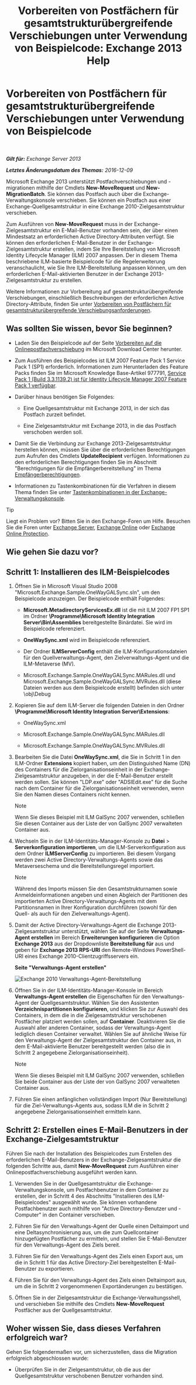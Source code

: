 ﻿---
title: 'Vorbereiten von Postfächern für gesamtstrukturübergreifende Verschiebungen unter Verwendung von Beispielcode: Exchange 2013 Help'
TOCTitle: Vorbereiten von Postfächern für gesamtstrukturübergreifende Verschiebungen unter Verwendung von Beispielcode
ms:assetid: f35ac7a5-bb84-4653-b6d0-65906e93627b
ms:mtpsurl: https://technet.microsoft.com/de-de/library/Ee861124(v=EXCHG.150)
ms:contentKeyID: 50477076
ms.date: 04/24/2018
mtps_version: v=EXCHG.150
ms.translationtype: HT
---

# Vorbereiten von Postfächern für gesamtstrukturübergreifende Verschiebungen unter Verwendung von Beispielcode

 

_**Gilt für:** Exchange Server 2013_

_**Letztes Änderungsdatum des Themas:** 2016-12-09_

Microsoft Exchange 2013 unterstützt Postfachverschiebungen und -migrationen mithilfe der Cmdlets **New-MoveRequest** und **New-MigrationBatch**. Sie können das Postfach auch über die Exchange-Verwaltungskonsole verschieben. Sie können ein Postfach aus einer Exchange-Quellgesamtstruktur in eine Exchange 2010-Zielgesamtstruktur verschieben.

Zum Ausführen von **New-MoveRequest** muss in der Exchange-Zielgesamtstruktur ein E-Mail-Benutzer vorhanden sein, der über einen Mindestsatz an erforderlichen Active Directory-Attributen verfügt. Sie können den erforderlichen E-Mail-Benutzer in der Exchange-Zielgesamtstruktur erstellen, indem Sie Ihre Bereitstellung von Microsoft Identity Lifecycle Manager (ILM) 2007 anpassen. Der in diesem Thema beschriebene ILM-basierte Beispielcode für die Regelerweiterung veranschaulicht, wie Sie Ihre ILM-Bereitstellung anpassen können, um den erforderlichen E-Mail-aktivierten Benutzer in der Exchange 2013-Zielgesamtstruktur zu erstellen.

Weitere Informationen zur Vorbereitung auf gesamtstrukturübergreifende Verschiebungen, einschließlich Beschreibungen der erforderlichen Active Directory-Attribute, finden Sie unter [Vorbereiten von Postfächern für gesamtstrukturübergreifende Verschiebungsanforderungen](prepare-mailboxes-for-cross-forest-move-requests-exchange-2013-help.md).

## Was sollten Sie wissen, bevor Sie beginnen?

  - Laden Sie den Beispielcode auf der Seite [Vorbereiten auf die Onlinepostfachverschiebung](https://go.microsoft.com/fwlink/p/?linkid=177882) im Microsoft Download Center herunter.

  - Zum Ausführen des Beispielcodes ist ILM 2007 Feature Pack 1 Service Pack 1 (SP1) erforderlich. Informationen zum Herunterladen des Feature Packs finden Sie im Microsoft Knowledge Base-Artikel 977791, [Service Pack 1 (Build 3.3.1139.2) ist für Identity Lifecycle Manager 2007 Feature Pack 1 verfügbar](http://go.microsoft.com/fwlink/p/?linkid=3052%26kbid=977791).

  - Darüber hinaus benötigen Sie Folgendes:
    
      - Eine Quellgesamtstruktur mit Exchange 2013, in der sich das Postfach zurzeit befindet.
    
      - Eine Zielgesamtstruktur mit Exchange 2013, in die das Postfach verschoben werden soll.

  - Damit Sie die Verbindung zur Exchange 2013-Zielgesamtstruktur herstellen können, müssen Sie über die erforderlichen Berechtigungen zum Aufrufen des Cmdlets **UpdateRecipient** verfügen. Informationen zu den erforderlichen Berechtigungen finden Sie im Abschnitt "Berechtigungen für die Empfängerbereitstellung" im Thema [Empfängerberechtigungen](recipients-permissions-exchange-2013-help.md).

  - Informationen zu Tastenkombinationen für die Verfahren in diesem Thema finden Sie unter [Tastenkombinationen in der Exchange-Verwaltungskonsole](keyboard-shortcuts-in-the-exchange-admin-center-exchange-online-protection-help.md).


> [!TIP]
> Liegt ein Problem vor? Bitten Sie in den Exchange-Foren um Hilfe. Besuchen Sie die Foren unter <A href="https://go.microsoft.com/fwlink/p/?linkid=60612">Exchange Server</A>, <A href="https://go.microsoft.com/fwlink/p/?linkid=267542">Exchange Online</A> oder <A href="https://go.microsoft.com/fwlink/p/?linkid=285351">Exchange Online Protection</A>.



## Wie gehen Sie dazu vor?

## Schritt 1: Installieren des ILM-Beispielcodes

1.  Öffnen Sie in Microsoft Visual Studio 2008 "Microsoft.Exchange.Sample.OneWayGALSync.sln", um den Beispielcode anzuzeigen. Der Beispielcode enthält Folgendes:
    
      - **Microsoft.MetadirectoryServicesEx.dll** ist die mit ILM 2007 FP1 SP1 im Ordner **\\Programme\\Microsoft Identity Integration Server\\Bin\\Assemblies** bereitgestellte Binärdatei. Sie wird im Beispielcode referenziert.
    
      - **OneWaySync.xml** wird im Beispielcode referenziert.
    
      - Der Ordner **ILMServerConfig** enthält die ILM-Konfigurationsdateien für den Quellverwaltungs-Agent, den Zielverwaltungs-Agent und die ILM-Metaverse (MV).
    
      - Microsoft.Exchange.Sample.OneWayGALSync.MARules.dll und Microsoft.Exchange.Sample.OneWayGALSync.MVRules.dll (diese Dateien werden aus dem Beispielcode erstellt) befinden sich unter \\obj\\Debug

2.  Kopieren Sie auf dem ILM-Server die folgenden Dateien in den Ordner **\\Programme\\Microsoft Identity Integration Server\\Extensions**:
    
      - OneWaySync.xml
    
      - Microsoft.Exchange.Sample.OneWayGALSync.MARules.dll
    
      - Microsoft.Exchange.Sample.OneWayGALSync.MVRules.dll

3.  Bearbeiten Sie die Datei **OneWaySync.xml**, die Sie in Schritt 1 in den ILM-Ordner **Extensions** kopiert haben, um den Distinguished Name (DN) des Containers für die Zielorganisationseinheit in der Exchange-Zielgesamtstruktur anzugeben, in der die E-Mail-Benutzer erstellt werden sollen. Sie können "LDP.exe" oder "ADSIEdit.exe" für die Suche nach dem Container für die Zielorganisationseinheit verwenden, wenn Sie den Namen dieses Containers nicht kennen.
    

    > [!NOTE]
    > Wenn Sie dieses Beispiel mit ILM GalSync&nbsp;2007 verwenden, schließen Sie diesen Container aus der Liste der von GalSync&nbsp;2007 verwalteten Container aus.



4.  Wechseln Sie in der ILM-Identitäts-Manager-Konsole zu **Datei** \> **Serverkonfiguration importieren**, um die ILM-Serverkonfiguration aus dem Ordner **ILMServerConfig** zu importieren. Bei diesem Vorgang werden zwei Active Directory-Verwaltungs-Agents sowie das Metaverseschema und die Bereitstellungsregel importiert.
    

    > [!NOTE]
    > Während des Imports müssen Sie den Gesamtstrukturnamen sowie Anmeldeinformationen angeben und einen Abgleich der Partitionen des importierten Active Directory-Verwaltungs-Agents mit dem Partitionsnamen in Ihrer Konfiguration durchführen (sowohl für den Quell- als auch für den Zielverwaltungs-Agent).



5.  Damit der Active Directory-Verwaltungs-Agent die Exchange 2013-Zielgesamtstruktur unterstützt, wählen Sie auf der Seite **Verwaltungs-Agent erstellen** im Bereich **Erweiterungen konfigurieren** die Option **Exchange 2013** aus der Dropdownliste **Bereitstellung für** aus und geben für **Exchange 2013 RPS-URI** den Remote-Windows PowerShell-URI eines Exchange 2010-Clientzugriffsservers ein.
    
    **Seite "Verwaltungs-Agent erstellen"**
    
    ![Exchange 2010 Verwaltungs-Agent-Bereitstellung](images/Aa998597.8f403cda-e5e4-4edf-887f-c1ed46cee3f5(EXCHG.150).gif "Exchange 2010 Verwaltungs-Agent-Bereitstellung")  

6.  Öffnen Sie in der ILM-Identitäts-Manager-Konsole im Bereich **Verwaltungs-Agent erstellen** die Eigenschaften für den Verwaltungs-Agent der Quellgesamtstruktur. Wählen Sie den Assistenten **Verzeichnispartitionen konfigurieren**, und klicken Sie zur Auswahl des Containers, in dem die in die Zielgesamtstruktur verschobenen Postfächer platziert werden sollen, auf **Container**. Deaktivieren Sie die Auswahl aller anderen Container, sodass der Verwaltungs-Agent lediglich diesen Container verwaltet. Wählen Sie auf ähnliche Weise für den Verwaltungs-Agent der Zielgesamtstruktur den Container aus, in dem E-Mail-aktivierte Benutzer bereitgestellt werden (also die in Schritt 2 angegebene Zielorganisationseinheit).
    

    > [!NOTE]
    > Wenn Sie dieses Beispiel mit ILM GalSync&nbsp;2007 verwenden, schließen Sie beide Container aus der Liste der von GalSync&nbsp;2007 verwalteten Container aus.



7.  Führen Sie einen anfänglichen vollständigen Import (Nur Bereitstellung) für die Ziel-Verwaltungs-Agents aus, sodass ILM die in Schritt 2 angegebene Zielorganisationseinheit ermitteln kann.

## Schritt 2: Erstellen eines E-Mail-Benutzers in der Exchange-Zielgesamtstruktur

Führen Sie nach der Installation des Beispielcodes zum Erstellen des erforderlichen E-Mail-Benutzers in der Exchange-Zielgesamtstruktur die folgenden Schritte aus, damit **New-MoveRequest** zum Ausführen einer Onlinepostfachverschiebung ausgeführt werden kann.

1.  Verwenden Sie in der Quellgesamtstruktur die Exchange-Verwaltungskonsole, um Postfachbenutzer in dem Container zu erstellen, der in Schritt 4 des Abschnitts "Installieren des ILM-Beispielcodes" ausgewählt wurde. Sie können vorhandene Postfachbenutzer auch mithilfe von "Active Directory-Benutzer und -Computer" in den Container verschieben.

2.  Führen Sie für den Verwaltungs-Agent der Quelle einen Deltaimport und eine Deltasynchronisierung aus, um die zum Quellcontainer hinzugefügten Postfächer zu ermitteln, und stellen Sie E-Mail-Benutzer für den Verwaltungs-Agent des Ziels bereit.

3.  Führen Sie für den Verwaltungs-Agent des Ziels einen Export aus, um die in Schritt 1 für das Active Directory-Ziel bereitgestellten E-Mail-Benutzer zu exportieren.

4.  Führen Sie für den Verwaltungs-Agent des Ziels einen Deltaimport aus, um die in Schritt 2 vorgenommenen Exportänderungen zu bestätigen.

5.  Öffnen Sie in der Zielgesamtstruktur die Exchange-Verwaltungsshell, und verschieben Sie mithilfe des Cmdlets **New-MoveRequest** Postfächer aus der Quellgesamtstruktur.

## Woher wissen Sie, dass dieses Verfahren erfolgreich war?

Gehen Sie folgendermaßen vor, um sicherzustellen, dass die Migration erfolgreich abgeschlossen wurde:

  - Überprüfen Sie in der Zielgesamtstruktur, ob die aus der Quellgesamtstruktur verschobenen Benutzer vorhanden sind.

